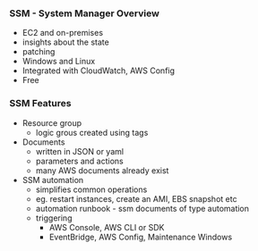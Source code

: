 ### SSM - System Manager Overview
* EC2 and on-premises
* insights about the state 
* patching
* Windows and Linux
* Integrated with CloudWatch, AWS Config
* Free

### SSM Features
* Resource group 
  * logic grous created using tags
* Documents
  * written in JSON or yaml
  * parameters and actions
  * many AWS documents already exist
* SSM automation
  * simplifies common operations 
  * eg. restart instances, create an AMI, EBS snapshot etc
  * automation runbook - ssm documents of type automation
  * triggering
    * AWS Console, AWS CLI or SDK
    * EventBridge, AWS Config, Maintenance Windows    
